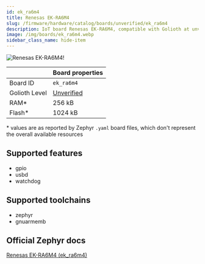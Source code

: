 ```yaml
---
id: ek_ra6m4
title: Renesas EK-RA6M4
slug: /firmware/hardware/catalog/boards/unverified/ek_ra6m4
description: IoT board Renesas EK-RA6M4, compatible with Golioth at unverified level.
image: /img/boards/ek_ra6m4.webp
sidebar_class_name: hide-item
---
```


[//]: # (This is an auto-generated file, do not edit! Changes to it will be lost upon re-generation)

![Renesas EK-RA6M4!](/img/boards/ek_ra6m4.webp "Renesas EK-RA6M4")

|                | Board properties     |
| -------------  | -------------------- |
| Board ID       | `ek_ra6m4` |
| Golioth Level  | [Unverified](/firmware/hardware#unverified-boards) |
| RAM*           | 256 kB |
| Flash*         | 1024 kB |

\* values are as reported by Zephyr `.yaml` board files, which don't represent the overall available resources



## Supported features

* gpio
* usbd
* watchdog

## Supported toolchains

* zephyr
* gnuarmemb

## Official Zephyr docs

[Renesas EK-RA6M4 (ek_ra6m4)](https://docs.zephyrproject.org/latest/boards/renesas/ek_ra6m4/doc/index.html)
